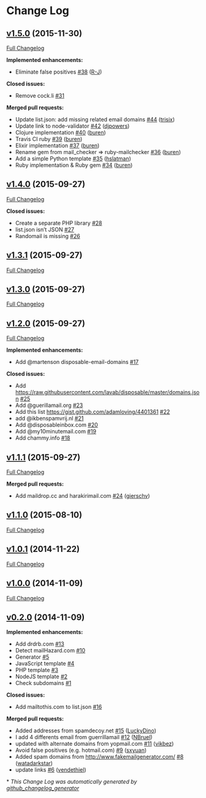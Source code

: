 # Change Log

## [v1.5.0](https://github.com/fgribreau/mailchecker/tree/v1.5.0) (2015-11-30)
[Full Changelog](https://github.com/fgribreau/mailchecker/compare/v1.4.0...v1.5.0)

**Implemented enhancements:**

- Eliminate false positives [\#38](https://github.com/FGRibreau/mailchecker/pull/38) ([R-J](https://github.com/R-J))

**Closed issues:**

- Remove cock.li  [\#31](https://github.com/FGRibreau/mailchecker/issues/31)

**Merged pull requests:**

- Update list.json: add missing related email domains [\#44](https://github.com/FGRibreau/mailchecker/pull/44) ([trisix](https://github.com/trisix))
- Update link to node-validator [\#42](https://github.com/FGRibreau/mailchecker/pull/42) ([djpowers](https://github.com/djpowers))
- Clojure implementation [\#40](https://github.com/FGRibreau/mailchecker/pull/40) ([buren](https://github.com/buren))
- Travis CI ruby [\#39](https://github.com/FGRibreau/mailchecker/pull/39) ([buren](https://github.com/buren))
- Elixir implementation [\#37](https://github.com/FGRibreau/mailchecker/pull/37) ([buren](https://github.com/buren))
- Rename gem from mail\_checker =\> ruby-mailchecker [\#36](https://github.com/FGRibreau/mailchecker/pull/36) ([buren](https://github.com/buren))
- Add a simple Python template [\#35](https://github.com/FGRibreau/mailchecker/pull/35) ([hslatman](https://github.com/hslatman))
- Ruby implementation & Ruby gem [\#34](https://github.com/FGRibreau/mailchecker/pull/34) ([buren](https://github.com/buren))

## [v1.4.0](https://github.com/fgribreau/mailchecker/tree/v1.4.0) (2015-09-27)
[Full Changelog](https://github.com/fgribreau/mailchecker/compare/v1.3.1...v1.4.0)

**Closed issues:**

- Create a separate PHP library [\#28](https://github.com/FGRibreau/mailchecker/issues/28)
- list.json isn’t JSON  [\#27](https://github.com/FGRibreau/mailchecker/issues/27)
- Randomail is missing [\#26](https://github.com/FGRibreau/mailchecker/issues/26)

## [v1.3.1](https://github.com/fgribreau/mailchecker/tree/v1.3.1) (2015-09-27)
[Full Changelog](https://github.com/fgribreau/mailchecker/compare/v1.3.0...v1.3.1)

## [v1.3.0](https://github.com/fgribreau/mailchecker/tree/v1.3.0) (2015-09-27)
[Full Changelog](https://github.com/fgribreau/mailchecker/compare/v1.2.0...v1.3.0)

## [v1.2.0](https://github.com/fgribreau/mailchecker/tree/v1.2.0) (2015-09-27)
[Full Changelog](https://github.com/fgribreau/mailchecker/compare/v1.1.1...v1.2.0)

**Implemented enhancements:**

- Add @martenson disposable-email-domains [\#17](https://github.com/FGRibreau/mailchecker/issues/17)

**Closed issues:**

- Add https://raw.githubusercontent.com/lavab/disposable/master/domains.json [\#25](https://github.com/FGRibreau/mailchecker/issues/25)
- Add @guerillamail.org [\#23](https://github.com/FGRibreau/mailchecker/issues/23)
- Add this list https://gist.github.com/adamloving/4401361 [\#22](https://github.com/FGRibreau/mailchecker/issues/22)
- add @ikbenspamvrij.nl [\#21](https://github.com/FGRibreau/mailchecker/issues/21)
- Add @disposableinbox.com [\#20](https://github.com/FGRibreau/mailchecker/issues/20)
- Add @my10minutemail.com [\#19](https://github.com/FGRibreau/mailchecker/issues/19)
- Add chammy.info [\#18](https://github.com/FGRibreau/mailchecker/issues/18)

## [v1.1.1](https://github.com/fgribreau/mailchecker/tree/v1.1.1) (2015-09-27)
[Full Changelog](https://github.com/fgribreau/mailchecker/compare/v1.1.0...v1.1.1)

**Merged pull requests:**

- Add maildrop.cc and harakirimail.com [\#24](https://github.com/FGRibreau/mailchecker/pull/24) ([gierschv](https://github.com/gierschv))

## [v1.1.0](https://github.com/fgribreau/mailchecker/tree/v1.1.0) (2015-08-10)
[Full Changelog](https://github.com/fgribreau/mailchecker/compare/v1.0.1...v1.1.0)

## [v1.0.1](https://github.com/fgribreau/mailchecker/tree/v1.0.1) (2014-11-22)
[Full Changelog](https://github.com/fgribreau/mailchecker/compare/v1.0.0...v1.0.1)

## [v1.0.0](https://github.com/fgribreau/mailchecker/tree/v1.0.0) (2014-11-09)
[Full Changelog](https://github.com/fgribreau/mailchecker/compare/v0.2.0...v1.0.0)

## [v0.2.0](https://github.com/fgribreau/mailchecker/tree/v0.2.0) (2014-11-09)
**Implemented enhancements:**

- Add drdrb.com [\#13](https://github.com/FGRibreau/mailchecker/issues/13)
- Detect mailHazard.com [\#10](https://github.com/FGRibreau/mailchecker/issues/10)
- Generator [\#5](https://github.com/FGRibreau/mailchecker/issues/5)
- JavaScript template [\#4](https://github.com/FGRibreau/mailchecker/issues/4)
- PHP template [\#3](https://github.com/FGRibreau/mailchecker/issues/3)
- NodeJS template [\#2](https://github.com/FGRibreau/mailchecker/issues/2)
- Check subdomains [\#1](https://github.com/FGRibreau/mailchecker/issues/1)

**Closed issues:**

- Add mailtothis.com to list.json [\#16](https://github.com/FGRibreau/mailchecker/issues/16)

**Merged pull requests:**

- Added addresses from spamdecoy.net [\#15](https://github.com/FGRibreau/mailchecker/pull/15) ([LuckyDino](https://github.com/LuckyDino))
- I add 4 differents email from guerrillamail [\#12](https://github.com/FGRibreau/mailchecker/pull/12) ([NBruel](https://github.com/NBruel))
- updated with alternate domains from yopmail.com [\#11](https://github.com/FGRibreau/mailchecker/pull/11) ([vikbez](https://github.com/vikbez))
- Avoid false positives \(e.g. hotmail.com\) [\#9](https://github.com/FGRibreau/mailchecker/pull/9) ([sxyuan](https://github.com/sxyuan))
- Added spam domains from http://www.fakemailgenerator.com/ [\#8](https://github.com/FGRibreau/mailchecker/pull/8) ([watadarkstar](https://github.com/watadarkstar))
- update links [\#6](https://github.com/FGRibreau/mailchecker/pull/6) ([vendethiel](https://github.com/vendethiel))



\* *This Change Log was automatically generated by [github_changelog_generator](https://github.com/skywinder/Github-Changelog-Generator)*